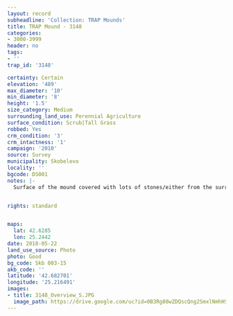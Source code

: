 ```yaml
---
layout: record
subheadline: 'Collection: TRAP Mounds'
title: TRAP Mound - 3148
categories:
- 3000-3999
header: no
tags:
- ''
trap_id: '3148'

certainty: Certain
elevation: '489'
max_diameter: '10'
min_diameter: '8'
height: '1.5'
size_category: Medium
surrounding_land_use: Perennial Agriculture
surface_condition: Scrub|Tall Grass
robbed: Yes
crm_condition: '3'
crm_intactness: '1'
campaign: '2010'
source: Survey
municipality: Skobelevo
locality: ''
bgcode: DS001
notes: |-
  Surface of the mound covered with lots of stones/either from the surrounding pasture or from the mound.


rights: standard


maps:
  lat: 42.6285
  lon: 25.2442
date: 2018-05-22
land_use_source: Photo
photo: Good
bg_code: Skb 003-15
akb_code: ''
latitude: '42.682701'
longitude: '25.216491'
images:
- title: 3148_Overview_S.JPG
  image_path: https://drive.google.com/uc?id=0B3Rg88wZDQscQng2SmxlNmhHSm8
---
```

